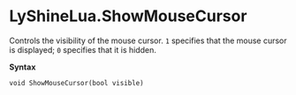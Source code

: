 # LyShineLua\.ShowMouseCursor<a name="lua-scripting-ces-api-ui-showmousecursor"></a>

Controls the visibility of the mouse cursor\. `1` specifies that the mouse cursor is displayed; `0` specifies that it is hidden\.

**Syntax**

```
void ShowMouseCursor(bool visible)
```